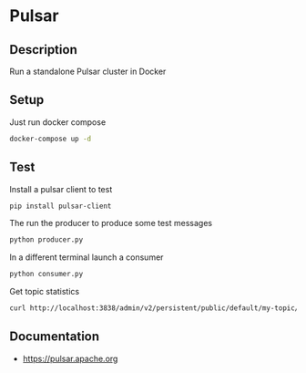 # Pulsar

## Description

Run a standalone Pulsar cluster in Docker

## Setup

Just run docker compose

```sh
docker-compose up -d
```

## Test

Install a pulsar client to test

```sh
pip install pulsar-client
```

The run the producer to produce some test messages

```sh
python producer.py
```

In a different terminal launch a consumer

```sh
python consumer.py
```

Get topic statistics

```sh
curl http://localhost:3838/admin/v2/persistent/public/default/my-topic/stats | python -m json.tool
```

## Documentation

- <https://pulsar.apache.org>
